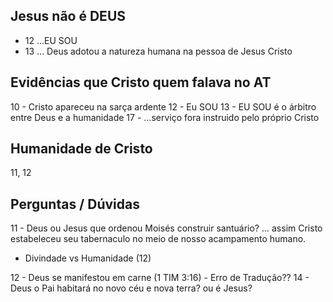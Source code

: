 

## Jesus não é DEUS
- 12 ...EU SOU
- 13 ... Deus adotou a natureza humana na pessoa de Jesus Cristo

## Evidências que Cristo quem falava no AT
10 - Cristo apareceu na sarça ardente
12 - Eu SOU
13 - EU SOU é o árbitro entre Deus e a humanidade
17 - ...serviço fora instruido pelo próprio Cristo

## Humanidade de Cristo
11, 12

## Perguntas / Dúvidas

11 - Deus ou Jesus que ordenou Moisés construir santuário?
  ... assim Cristo estabeleceu seu tabernaculo no meio de nosso acampamento humano.

- Divindade vs Humanidade (12)

12 - Deus se manifestou em carne (1 TIM 3:16) - Erro de Tradução??
14 - Deus o Pai habitará no novo céu e nova terra? ou é Jesus?